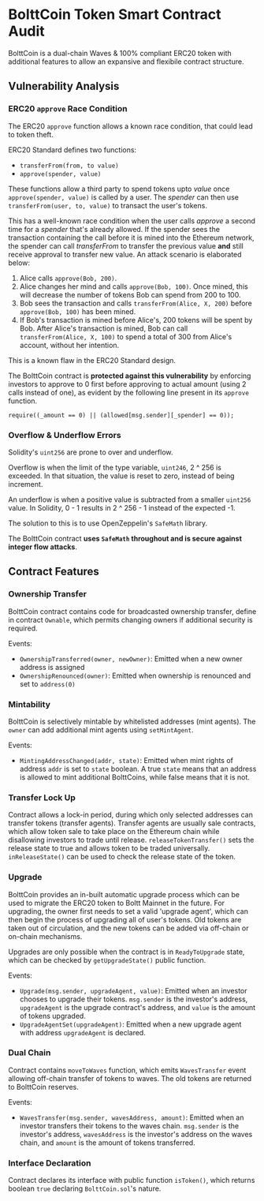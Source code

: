# BolttCoin Token Smart Contract Audit

BolttCoin is a dual-chain Waves & 100% compliant ERC20 token with additional features to allow an expansive and flexibile contract structure.

## Vulnerability Analysis

### ERC20 `approve` Race Condition

The ERC20 `approve` function allows a known race condition, that could lead to token theft.

ERC20 Standard defines two functions:

* `transferFrom(from, to value)`
* `approve(spender, value)`

These functions allow a third party to spend tokens upto *value* once `approve(spender, value)` is called by a user. The *spender* can then use `transferFrom(user, to, value)` to transact the user's tokens.

This has a well-known race condition when the user calls *approve* a second time for a *spender* that's already allowed. If the spender sees the transaction containing the call before it is mined into the Ethereum network, the spender can call *transferFrom* to transfer the previous value **and** still receive approval to transfer new value. An attack scenario is elaborated below:

1. Alice calls `approve(Bob, 200)`.
2. Alice changes her mind and calls `approve(Bob, 100)`. Once mined, this will decrease the number of tokens Bob can spend from 200 to 100.
3. Bob sees the transaction and calls `transferFrom(Alice, X, 200)` before `approve(Bob, 100)` has been mined.
4. If Bob's transaction is mined before Alice's, 200 tokens will be spent by Bob. After Alice's transaction is mined, Bob can call `transferFrom(Alice, X, 100)` to spend a total of 300 from Alice's account, without her intention.

This is a known flaw in the ERC20 Standard design.

The BolttCoin contract is **protected against this vulnerability** by enforcing investors to approve to 0 first before approving to actual amount (using 2 calls instead of one), as evident by the following line present in its `approve` function.

`require((_amount == 0) || (allowed[msg.sender][_spender] == 0));`

### Overflow & Underflow Errors

Solidity's `uint256` are prone to over and underflow.

Overflow is when the limit of the type variable, `uint246`, 2 ^ 256 is exceeded. In that situation, the value is reset to zero, instead of being increment.

An underflow is when a positive value is subtracted from a smaller `uint256` value. In Solidity, 0 - 1 results in 2 ^ 256 - 1 instead of the expected -1.

The solution to this is to use OpenZeppelin's `SafeMath` library.

The BolttCoin contract **uses `SafeMath` throughout and is secure against integer flow attacks**.

## Contract Features

### Ownership Transfer

BolttCoin contract contains code for broadcasted ownership transfer, define in contract `Ownable`, which permits changing owners if additional security is required.

Events:

* `OwnershipTransferred(owner, newOwner)`: Emitted when a new owner address is assigned
* `OwnershipRenounced(owner)`: Emitted when ownership is renounced and set to `address(0)`

### Mintability

BolttCoin is selectively mintable by whitelisted addresses (mint agents). The `owner` can add additional mint agents using `setMintAgent`.

Events:

* `MintingAddressChanged(addr, state)`: Emitted when mint rights of address `addr` is set to `state` boolean. A true `state` means that an address is allowed to mint additional BolttCoins, while false means that it is not.

### Transfer Lock Up

Contract allows a lock-in period, during which only selected addresses can transfer tokens (transfer agents). Transfer agents are usually sale contracts, which allow token sale to take place on the Ethereum chain while disallowing investors to trade until release. `releaseTokenTransfer()` sets the release state to true and allows token to be traded universally. `inReleaseState()` can be used to check the release state of the token.

### Upgrade

BolttCoin provides an in-built automatic upgrade process which can be used to migrate the ERC20 token to Boltt Mainnet in the future. For upgrading, the owner first needs to set a valid 'upgrade agent', which can then begin the process of upgrading all of user's tokens. Old tokens are taken out of circulation, and the new tokens can be added via off-chain or on-chain mechanisms.

Upgrades are only possible when the contract is in `ReadyToUpgrade` state, which can be checked by `getUpgradeState()` public function.

Events:

* `Upgrade(msg.sender, upgradeAgent, value)`: Emitted when an investor chooses to upgrade their tokens. `msg.sender` is the investor's address, `upgradeAgent` is the upgrade contract's address, and `value` is the amount of tokens upgraded.
* `UpgradeAgentSet(upgradeAgent)`: Emitted when a new upgrade agent with address `upgradeAgent` is declared.

### Dual Chain

Contract contains `moveToWaves` function, which emits `WavesTransfer` event allowing off-chain transfer of tokens to waves. The old tokens are returned to BolttCoin reserves.

Events:

* `WavesTransfer(msg.sender, wavesAddress, amount)`: Emitted when an investor transfers their tokens to the waves chain. `msg.sender` is the investor's address, `wavesAddress` is the investor's address on the waves chain, and `amount` is the amount of tokens transferred.

### Interface Declaration

Contract declares its interface with public function `isToken()`, which returns boolean `true` declaring `BolttCoin.sol`'s nature.